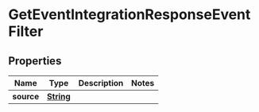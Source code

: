 

# GetEventIntegrationResponseEventFilter


## Properties

| Name | Type | Description | Notes |
|------------ | ------------- | ------------- | -------------|
|**source** | [**String**](String.md) |  |  |



